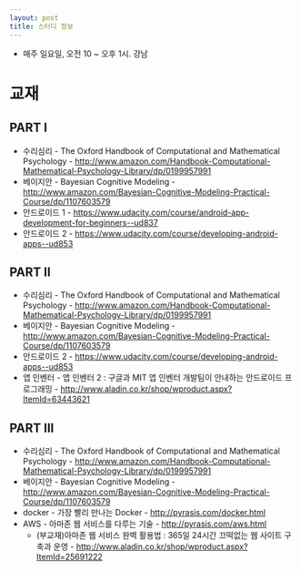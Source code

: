 ```yaml
---
layout: post
title: 스터디 정보 
---
```


* 매주 일요일, 오전 10 ~ 오후 1시. 강남


# 교재

## PART I   
* 수리심리 -  The Oxford Handbook of Computational and Mathematical Psychology - http://www.amazon.com/Handbook-Computational-Mathematical-Psychology-Library/dp/0199957991
* 베이지안 - Bayesian Cognitive Modeling - http://www.amazon.com/Bayesian-Cognitive-Modeling-Practical-Course/dp/1107603579
* 안드로이드 1 - https://www.udacity.com/course/android-app-development-for-beginners--ud837
* 안드로이드 2 - https://www.udacity.com/course/developing-android-apps--ud853

## PART II
* 수리심리 - The Oxford Handbook of Computational and Mathematical Psychology - http://www.amazon.com/Handbook-Computational-Mathematical-Psychology-Library/dp/0199957991
* 베이지안 - Bayesian Cognitive Modeling - http://www.amazon.com/Bayesian-Cognitive-Modeling-Practical-Course/dp/1107603579
* 안드로이드 2 - https://www.udacity.com/course/developing-android-apps--ud853
* 앱 인벤터 - 앱 인벤터 2 : 구글과 MIT 앱 인벤터 개발팀이 안내하는 안드로이드 프로그래밍 - http://www.aladin.co.kr/shop/wproduct.aspx?ItemId=63443621

## PART III
* 수리심리 - The Oxford Handbook of Computational and Mathematical Psychology - http://www.amazon.com/Handbook-Computational-Mathematical-Psychology-Library/dp/0199957991
* 베이지안 - Bayesian Cognitive Modeling - http://www.amazon.com/Bayesian-Cognitive-Modeling-Practical-Course/dp/1107603579
* docker - 가장 빨리 만나는 Docker - http://pyrasis.com/docker.html
* AWS - 아마존 웹 서비스를 다루는 기술 - http://pyrasis.com/aws.html 
  - (부교재)아마존 웹 서비스 완벽 활용법 : 365일 24시간 끄떡없는 웹 사이트 구축과 운영 - http://www.aladin.co.kr/shop/wproduct.aspx?ItemId=25691222

